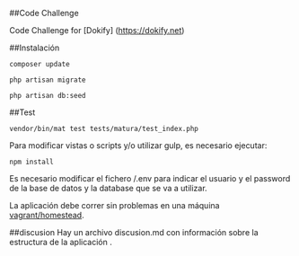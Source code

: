 ##Code Challenge

Code Challenge for [Dokify] (https://dokify.net)


##Instalación

`composer update`  

`php artisan migrate`

`php artisan db:seed`


##Test

`vendor/bin/mat test tests/matura/test_index.php`

Para modificar vistas o scripts y/o utilizar gulp, es necesario ejecutar:

`npm install`

Es necesario modificar el fichero /.env para indicar el usuario y el password de la base de datos
y la database que se va a utilizar.

La aplicación debe correr sin problemas en una máquina [vagrant/homestead](https://laravel.com/docs/5.2/homestead).

##discusion
Hay un archivo discusion.md con información sobre la estructura de la aplicación .
